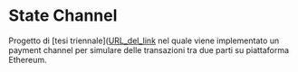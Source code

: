 # State Channel
Progetto di [tesi triennale]([URL_del_link](https://amslaurea.unibo.it/20608/ ) nel quale viene implementato un payment channel per simulare delle transazioni tra due parti su piattaforma Ethereum. 
